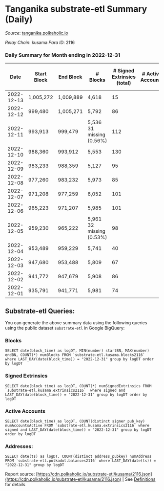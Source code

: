 # Tanganika substrate-etl Summary (Daily)

_Source_: [tanganika.polkaholic.io](https://tanganika.polkaholic.io)

*Relay Chain*: kusama
*Para ID*: 2116



### Daily Summary for Month ending in 2022-12-31


| Date | Start Block | End Block | # Blocks | # Signed Extrinsics (total) | # Active Accounts | # Passive | # New | # Addresses with Balances | # Events | # Transfers | # XCM Transfers In | # XCM Transfers Out |
| ---- | ----------- | --------- | -------- | --------------------------- | ----------------- | --------- | ----- | ------------------------- | -------- | ----------- | ------------------ | ------------------- |
| 2022-12-13 | 1,005,272 | 1,009,889 | 4,618  | 15 |  |  |  |  | 66,823 | 15  |   |   |
| 2022-12-12 | 999,480 | 1,005,271 | 5,792  | 86 |  |  |  |  | 84,034 | 71  |   |   |
| 2022-12-11 | 993,913 | 999,479 | 5,536 31 missing (0.56%) | 112 |  |  |  |  | 79,423 | 94  |   |   |
| 2022-12-10 | 988,360 | 993,912 | 5,553  | 130 |  |  |  |  | 79,627 | 74  |   |   |
| 2022-12-09 | 983,233 | 988,359 | 5,127  | 95 |  |  |  |  | 77,395 | 58  |   |   |
| 2022-12-08 | 977,260 | 983,232 | 5,973  | 85 |  |  |  |  | 89,498 | 62  |   |   |
| 2022-12-07 | 971,208 | 977,259 | 6,052  | 101 |  |  |  |  | 90,813 | 89  |   |   |
| 2022-12-06 | 965,223 | 971,207 | 5,985  | 101 |  |  |  | 3,213 | 90,696 | 78  |   |   |
| 2022-12-05 | 959,230 | 965,222 | 5,961 32 missing (0.53%) | 98 |  |  |  |  | 90,602 | 75  |   |   |
| 2022-12-04 | 953,489 | 959,229 | 5,741  | 40 |  |  |  |  | 86,799 | 14  |   |   |
| 2022-12-03 | 947,680 | 953,488 | 5,809  | 67 |  |  |  |  | 88,071 | 57  |   |   |
| 2022-12-02 | 941,772 | 947,679 | 5,908  | 86 |  |  |  |  | 89,091 | 76  |   |   |
| 2022-12-01 | 935,791 | 941,771 | 5,981  | 74 |  |  |  |  | 89,731 | 63  |   |   |

## Substrate-etl Queries:
You can generate the above summary data using the following queries using the public dataset `substrate-etl` in Google BigQuery:


### Blocks
```
SELECT date(block_time) as logDT, MIN(number) startBN, MAX(number) endBN, COUNT(*) numBlocks FROM `substrate-etl.kusama.blocks2116`  where LAST_DAY(date(block_time)) = "2022-12-31" group by logDT order by logDT
```


### Signed Extrinsics
```
SELECT date(block_time) as logDT, COUNT(*) numSignedExtrinsics FROM `substrate-etl.kusama.extrinsics2116`  where signed and LAST_DAY(date(block_time)) = "2022-12-31" group by logDT order by logDT
```


### Active Accounts
```
SELECT date(block_time) as logDT, COUNT(distinct signer_pub_key) numAccountsActive FROM `substrate-etl.kusama.extrinsics2116` where signed and LAST_DAY(date(block_time)) = "2022-12-31" group by logDT order by logDT
```


### Addresses:
```
SELECT date(ts) as logDT, COUNT(distinct address_pubkey) numAddress FROM `substrate-etl.polkadot.balances2116` where LAST_DAY(date(ts)) = "2022-12-31" group by logDT
```



Report source: [https://cdn.polkaholic.io/substrate-etl/kusama/2116.json](https://cdn.polkaholic.io/substrate-etl/kusama/2116.json) | See [Definitions](/DEFINITIONS.md) for details
